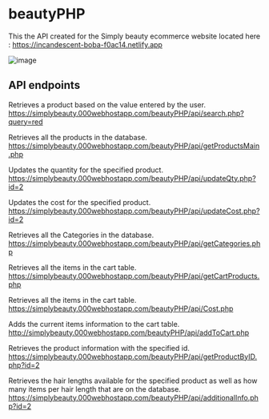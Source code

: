# beautyPHP

This the API created for the Simply beauty ecommerce website located here : https://incandescent-boba-f0ac14.netlify.app

![image](https://github.com/dionnek83/beautyPHP/assets/42995303/34f7ef27-614c-44fa-bfbb-5513c785ccde)


## API endpoints 

Retrieves a product based on the value entered by the user. 
https://simplybeauty.000webhostapp.com/beautyPHP/api/search.php?query=red

Retrieves all the products in the database. 
https://simplybeauty.000webhostapp.com/beautyPHP/api/getProductsMain.php

Updates the quantity for the specified product. 
https://simplybeauty.000webhostapp.com/beautyPHP/api/updateQty.php?id=2

Updates the cost for the specified product. 
https://simplybeauty.000webhostapp.com/beautyPHP/api/updateCost.php?id=2

Retrieves all the Categories in the database.
https://simplybeauty.000webhostapp.com/beautyPHP/api/getCategories.php

Retrieves all the items in the cart table.
https://simplybeauty.000webhostapp.com/beautyPHP/api/getCartProducts.php

Retrieves all the items in the cart table.
https://simplybeauty.000webhostapp.com/beautyPHP/api/Cost.php

Adds the current items information to the cart table. 
http://simplybeauty.000webhostapp.com/beautyPHP/api/addToCart.php

Retrieves the product information with the specified id. 
https://simplybeauty.000webhostapp.com/beautyPHP/api/getProductByID.php?id=2

Retrieves the hair lengths available for the specified product as well as how many items per hair length that are on the database.  
https://simplybeauty.000webhostapp.com/beautyPHP/api/additionalInfo.php?id=2

